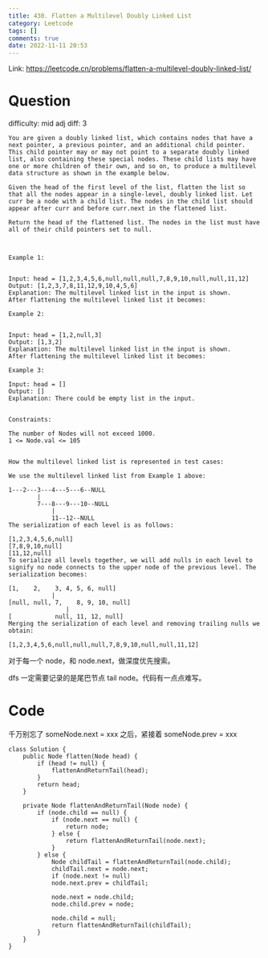 ```yaml
---
title: 430. Flatten a Multilevel Doubly Linked List
category: Leetcode
tags: []
comments: true
date: 2022-11-11 20:53
---
```



Link: https://leetcode.cn/problems/flatten-a-multilevel-doubly-linked-list/

# Question

difficulty: mid
adj diff: 3

    You are given a doubly linked list, which contains nodes that have a next pointer, a previous pointer, and an additional child pointer. This child pointer may or may not point to a separate doubly linked list, also containing these special nodes. These child lists may have one or more children of their own, and so on, to produce a multilevel data structure as shown in the example below.

    Given the head of the first level of the list, flatten the list so that all the nodes appear in a single-level, doubly linked list. Let curr be a node with a child list. The nodes in the child list should appear after curr and before curr.next in the flattened list.

    Return the head of the flattened list. The nodes in the list must have all of their child pointers set to null.

     

    Example 1:


    Input: head = [1,2,3,4,5,6,null,null,null,7,8,9,10,null,null,11,12]
    Output: [1,2,3,7,8,11,12,9,10,4,5,6]
    Explanation: The multilevel linked list in the input is shown.
    After flattening the multilevel linked list it becomes:

    Example 2:


    Input: head = [1,2,null,3]
    Output: [1,3,2]
    Explanation: The multilevel linked list in the input is shown.
    After flattening the multilevel linked list it becomes:

    Example 3:

    Input: head = []
    Output: []
    Explanation: There could be empty list in the input.
     

    Constraints:

    The number of Nodes will not exceed 1000.
    1 <= Node.val <= 105
     

    How the multilevel linked list is represented in test cases:

    We use the multilevel linked list from Example 1 above:

    1---2---3---4---5---6--NULL
            |
            7---8---9---10--NULL
                |
                11--12--NULL
    The serialization of each level is as follows:

    [1,2,3,4,5,6,null]
    [7,8,9,10,null]
    [11,12,null]
    To serialize all levels together, we will add nulls in each level to signify no node connects to the upper node of the previous level. The serialization becomes:

    [1,    2,    3, 4, 5, 6, null]
                |
    [null, null, 7,    8, 9, 10, null]
                    |
    [            null, 11, 12, null]
    Merging the serialization of each level and removing trailing nulls we obtain:

    [1,2,3,4,5,6,null,null,null,7,8,9,10,null,null,11,12]

对于每一个 node，和 node.next，做深度优先搜索。

dfs 一定需要记录的是尾巴节点 tail node。代码有一点点难写。

# Code

千万别忘了 someNode.next = xxx 之后，紧接着 someNode.prev = xxx

```
class Solution {
    public Node flatten(Node head) {
        if (head != null) {
            flattenAndReturnTail(head);
        }
        return head;
    }

    private Node flattenAndReturnTail(Node node) {
        if (node.child == null) {
            if (node.next == null) {
                return node;
            } else {
                return flattenAndReturnTail(node.next);
            }
        } else {
            Node childTail = flattenAndReturnTail(node.child);
            childTail.next = node.next;
            if (node.next != null)
            node.next.prev = childTail;

            node.next = node.child;
            node.child.prev = node;

            node.child = null;
            return flattenAndReturnTail(childTail);
        }
    }
}
```

